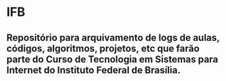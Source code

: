 # IFB
## Repositório para arquivamento de logs de aulas, códigos, algoritmos, projetos, etc que farão parte do Curso de Tecnologia em Sistemas para Internet do Instituto Federal de Brasília.
